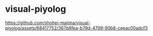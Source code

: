 # visual-piyolog


https://github.com/shohei-majima/visual-piyolog/assets/68417752/367b8fea-b79d-4799-80b8-ceeac00adcf3

